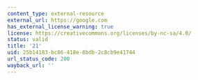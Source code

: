 ```yaml
---
content_type: external-resource
external_url: https://google.com
has_external_license_warning: true
license: https://creativecommons.org/licenses/by-nc-sa/4.0/
status: valid
title: '21'
uid: 25b14183-bc86-418e-8bdb-2c8cb9e41744
url_status_code: 200
wayback_url: ''
---
```

